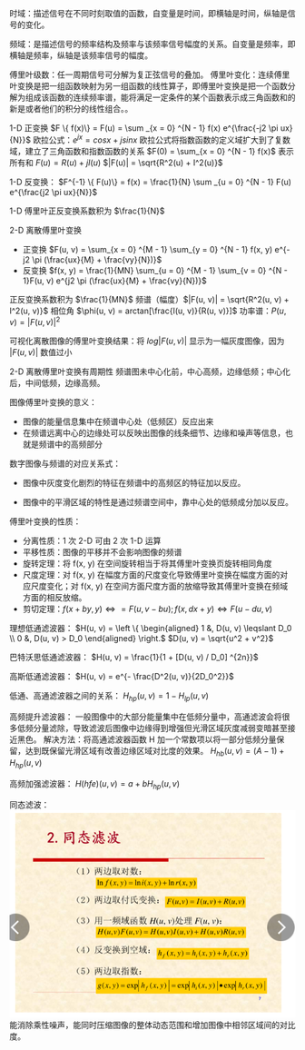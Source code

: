 时域：描述信号在不同时刻取值的函数，自变量是时间，即横轴是时间，纵轴是信号的变化。

频域：是描述信号的频率结构及频率与该频率信号幅度的关系。自变量是频率，即横轴是频率，纵轴是该频率信号的幅度。

傅里叶级数：任一周期信号可分解为复正弦信号的叠加。
傅里叶变化：连续傅里叶变换是把一组函数映射为另一组函数的线性算子，即傅里叶变换是把一个函数分解为组成该函数的连续频率谱，能将满足一定条件的某个函数表示成三角函数和的新是或者他们的积分的线性组合。。

1-D 正变换
$F \{ f(x)\} = F(u) = \sum _{x = 0} ^{N - 1} f(x) e^{\frac{-j2 \pi ux}{N}}$
欧拉公式：$e^{jx} = cosx + jsinx$
欧拉公式将指数函数的定义域扩大到了复数域，建立了三角函数和指数函数的关系
$F(0) = \sum_{x = 0} ^{N - 1} f(x)$ 表示所有和
$F(u) = R(u) + jI(u)$ 
$|F(u)| = \sqrt{R^2(u) + I^2(u)}$

1-D 反变换：
$F^{-1} \{ F(u)\} = f(x) = \frac{1}{N} \sum _{u = 0} ^{N - 1} F(u) e^{\frac{j2 \pi ux}{N}}$

1-D 傅里叶正反变换系数积为 $\frac{1}{N}$

2-D 离散傅里叶变换
- 正变换 $F(u, v) = \sum_{x = 0} ^{M - 1} \sum_{y = 0} ^{N - 1} f(x, y) e^{-j2 \pi (\frac{ux}{M} + \frac{vy}{N})}$
- 反变换 $f(x, y) = \frac{1}{MN} \sum_{u = 0} ^{M - 1} \sum_{v = 0} ^{N - 1}F(u, v) e^{j2 \pi (\frac{ux}{M} + \frac{vy}{N})}$

正反变换系数积为 $\frac{1}{MN}$
频谱（幅度）$|F(u, v)| = \sqrt{R^2(u, v) + I^2(u, v)}$
相位角 $\phi(u, v) = arctan[\frac{I(u, v)}{R(u, v)}]$
功率谱：$P(u, v) = |F(u, v)|^2$

可视化离散图像的傅里叶变换结果：将 $log|F(u, v)|$ 显示为一幅灰度图像，因为 $|F(u, v)|$ 数值过小

2-D 离散傅里叶变换有周期性
频谱图未中心化前，中心高频，边缘低频；中心化后，中间低频，边缘高频。

图像傅里叶变换的意义：

- 图像的能量信息集中在频谱中心处（低频区）反应出来
- 在频谱远离中心的边缘处可以反映出图像的线条细节、边缘和噪声等信息，也就是频谱中的高频部分

数字图像与频谱的对应关系式：
- 图像中灰度变化剧烈的特征在频谱中的高频区的特征加以反应。

- 图像中的平滑区域的特性是通过频谱空间中，靠中心处的低频成分加以反应。

傅里叶变换的性质：

- 分离性质：1 次 2-D 可由 2 次 1-D 运算
- 平移性质：图像的平移并不会影响图像的频谱
- 旋转定理：将 f(x, y) 在空间旋转相当于将其傅里叶变换页旋转相同角度
- 尺度定理：对 f(x, y) 在幅度方面的尺度变化导致傅里叶变换在幅度方面的对应尺度变化；对 f(x, y) 在空间方面尺度方面的放缩导致其傅里叶变换在频域方面的相反放缩。
- 剪切定理：$f(x + by, y) \Leftrightarrow = F(u, v - bu); f(x, dx + y) \Leftrightarrow F(u - du, v)$

理想低通滤波器：
$H(u, v) = \left \{ \begin{aligned} 1 &, D(u, v) \leqslant D_0 \\
0 &, D(u, v) > D_0 \end{aligned} \right.$
$D(u, v) = \sqrt{u^2 + v^2}$

巴特沃思低通滤波器：
$H(u, v) = \frac{1}{1 + [D(u, v) / D_0] ^{2n}}$

高斯低通滤波器：
$H(u, v) = e^{- \frac{D^2(u, v)}{2D_0^2}}$

低通、高通滤波器之间的关系：
$H_{hp}(u, v) = 1 - H_{lp}(u, v)$

高频提升滤波器：
一般图像中的大部分能量集中在低频分量中，高通滤波会将很多低频分量滤除，导致滤波后图像中边缘得到增强但光滑区域灰度减弱变暗甚至接近黑色。
解决方法：将高通滤波器函数 H 加一个常数项以将一部分低频分量保留，达到既保留光滑区域有改善边缘区域对比度的效果。
$H_{hb}(u, v) = (A - 1) + H_{hp}(u, v)$

高频加强滤波器：
$H(hfe)(u, v) = a + bH_{hp}(u, v)$

同态滤波：
![avatar](/数字图像处理/picture/3.PNG)
能消除乘性噪声，能同时压缩图像的整体动态范围和增加图像中相邻区域间的对比度。
